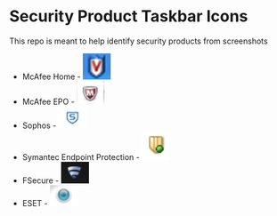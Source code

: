 # Security Product Taskbar Icons 

This repo is meant to help identify security products from screenshots

- McAfee Home - ![](/images/mcafee_home.png)
- McAfee EPO - ![](/images/mcafee_enterprise.png)
- Sophos - ![](/images/sophos.png)
- Symantec Endpoint Protection - ![](/images/sep.png)
- FSecure - ![](/images/fsecure.png)
- ESET - ![](/images/eset.png)
